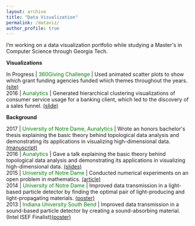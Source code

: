 ```yaml
---
layout: archive
title: "Data Visualization"
permalink: /dataviz/
author_profile: true
---
```


I’m working on a data visualization portfolio while studying a Master's in Computer Science through Georgia Tech.  

<b>Visualizations</b>  

In Progress | <font color="green">360Giving Challenge</font> | Used animated scatter plots to show which grant funding agencies funded which themes throughout the years. <font color="blue"><a href="https://jpskycak.github.io/360Giving-Challenge">(site)</a></font>  
2016 | <font color="green">Aunalytics</font> | Generated hierarchical clustering visualizations of consumer service usage for a banking client, which led to the discovery of a sales funnel. <font color="blue"><a href="https://jpskycak.github.io/files/skycak-aunalytics-salesfunnel.pdf">(slide)</a></font>  

<b>Background</b>

2017 | <font color="green">University of Notre Dame, Aunalytics</font> | Wrote an honors bachelor's thesis explaining the basic theory behind topological data analysis and demonstrating its applications in visualizing high-dimensional data. <font color="blue"><a href="https://jpskycak.github.io/files/skycak-nd-tdathesis.pdf">(manuscript)</a></font>    
2016 | <font color="green">Aunalytics</font> | Gave a talk explaining the basic theory behind topological data analysis and demonstrating its applications in visualizing high-dimensional data. <font color="blue"><a href="https://jpskycak.github.io/files/skycak-aunalytics-tda.pdf">(slides)</a></font>  
2015 | <font color="green">University of Notre Dame</font> | Conducted numerical experiments on an open problem in mathematics. <font color="blue"><a href="https://jpskycak.github.io/files/skycak-nd-scientia.pdf">(article)</a></font>  
2014 | <font color="green">University of Notre Dame</font> | Improved data transmission in a light-based particle detector by finding the optimal pair of light-producing and light-propagating materials. <font color="blue"><a href="https://jpskycak.github.io/files/skycak-nd-particledetector.pdf">(poster)</a></font>  
2013 | <font color="green">Indiana University South Bend</font> | Improved data transmission in a sound-based particle detector by creating a sound-absorbing material. (Intel ISEF Finalist)<font color="blue"><a href="https://jpskycak.github.io/files/skycak-iusb-particledetector.pdf">(poster)</a></font>  
